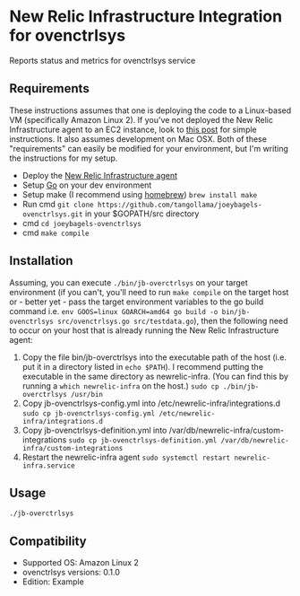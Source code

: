 # New Relic Infrastructure Integration for ovenctrlsys

Reports status and metrics for ovenctrlsys service

## Requirements
These instructions assumes that one is deploying the code to a Linux-based VM (specifically Amazon Linux 2). If you've not deployed the New Relic Infrastructure agent to an EC2 instance, look to [this post](https://blog.newrelic.com/product-news/installing-infrastructure-agent-aws/) for simple instructions. It also assumes development on Mac OSX. Both of these "requirements" can easily be modified for your environment, but I'm writing the instructions for my setup. 

- Deploy the [New Relic Infrastructure agent](https://newrelic.com/products/infrastructure)
- Setup [Go](https://golang.org/) on your dev environment
- Setup make (I recommend using [homebrew](https://brew.sh/)) `brew install make`
- Run cmd `git clone https://github.com/tangollama/joeybagels-ovenctrlsys.git` in your $GOPATH/src directory
- cmd `cd joeybagels-ovenctrlsys`
- cmd `make compile`

## Installation

Assuming, you can execute `./bin/jb-overctrlsys` on your target environment (if you can't, you'll need to run `make compile` on the target host or - better yet - pass the target environment variables to the go build command i.e. `env GOOS=linux GOARCH=amd64 go build -o bin/jb-ovenctrlsys src/ovenctrlsys.go src/testdata.go`), then the following need to occur on your host that is already running the New Relic Infrastructure agent:

1. Copy the file bin/jb-overctrlsys into the executable path of the host (i.e. put it in a directory listed in `echo $PATH`). I recommend putting the executable in the same directory as newrelic-infra. (You can find this by running a `which newrelic-infra` on the host.) `sudo cp ./bin/jb-overctrlsys /usr/bin`
2. Copy jb-ovenctrlsys-config.yml into /etc/newrelic-infra/integrations.d `sudo cp jb-ovenctrlsys-config.yml /etc/newrelic-infra/integrations.d`
3. Copy jb-ovenctrlsys-definition.yml into /var/db/newrelic-infra/custom-integrations `sudo cp jb-ovenctrlsys-definition.yml /var/db/newrelic-infra/custom-integrations`
4. Restart the newrelic-infra agent `sudo systemctl restart newrelic-infra.service`

## Usage

`./jb-overctrlsys`

## Compatibility

* Supported OS: Amazon Linux 2
* ovenctrlsys versions: 0.1.0
* Edition: Example
